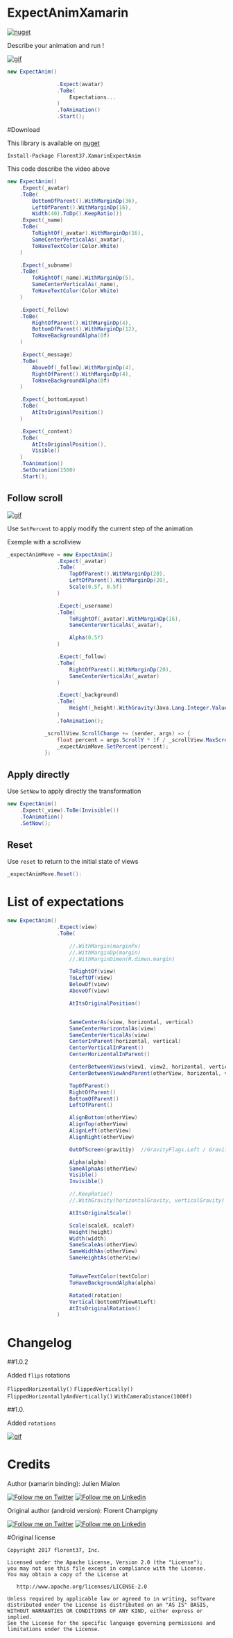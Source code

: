 # ExpectAnimXamarin

[![nuget](https://img.shields.io/nuget/v/Florent37.XamarinExpectAnim.svg)](https://www.nuget.org/packages/Florent37.XamarinExpectAnim)

Describe your animation and run !

[![gif](https://raw.githubusercontent.com/florent37/ExpectAnim/master/media/sample.gif)](https://github.com/Julien-Mialon/ExpectAnimXamarin)

```csharp
new ExpectAnim()

                .Expect(avatar)
                .ToBe(
                    Expectations...
                )
                .ToAnimation()
                .Start();
```

#Download

This library is available on [nuget](https://www.nuget.org/packages/Florent37.XamarinExpectAnim) 

```
Install-Package Florent37.XamarinExpectAnim
```

This code describe the video above

```csharp
new ExpectAnim()
	.Expect(_avatar)
	.ToBe(
		BottomOfParent().WithMarginDp(36),
		LeftOfParent().WithMarginDp(16),
		Width(40).ToDp().KeepRatio())
	.Expect(_name)
	.ToBe(
		ToRightOf(_avatar).WithMarginDp(16),
		SameCenterVerticalAs(_avatar),
		ToHaveTextColor(Color.White)
	)

	.Expect(_subname)
	.ToBe(
		ToRightOf(_name).WithMarginDp(5),
		SameCenterVerticalAs(_name),
		ToHaveTextColor(Color.White)
	)

	.Expect(_follow)
	.ToBe(
		RightOfParent().WithMarginDp(4),
		BottomOfParent().WithMarginDp(12),
		ToHaveBackgroundAlpha(0f)
	)

	.Expect(_message)
	.ToBe(
		AboveOf(_follow).WithMarginDp(4),
		RightOfParent().WithMarginDp(4),
		ToHaveBackgroundAlpha(0f)
	)

	.Expect(_bottomLayout)
	.ToBe(
		AtItsOriginalPosition()
	)

	.Expect(_content)
	.ToBe(
		AtItsOriginalPosition(),
		Visible()
	)
	.ToAnimation()
	.SetDuration(1500)
	.Start();
```

## Follow scroll

[![gif](https://raw.githubusercontent.com/florent37/ExpectAnim/master/media/scroll.gif)](https://github.com/Julien-Mialon/ExpectAnimXamarin)

Use `SetPercent` to apply modify the current step of the animation

Exemple with a scrollview

```csharp
_expectAnimMove = new ExpectAnim()
				.Expect(_avatar)
				.ToBe(
					TopOfParent().WithMarginDp(20),
					LeftOfParent().WithMarginDp(20),
					Scale(0.5f, 0.5f)
				)

				.Expect(_username)
				.ToBe(
					ToRightOf(_avatar).WithMarginDp(16),
					SameCenterVerticalAs(_avatar),

					Alpha(0.5f)
				)

				.Expect(_follow)
				.ToBe(
					RightOfParent().WithMarginDp(20),
					SameCenterVerticalAs(_avatar)
				)

				.Expect(_background)
				.ToBe(
					Height(_height).WithGravity(Java.Lang.Integer.ValueOf((int)GravityFlags.Left), Java.Lang.Integer.ValueOf((int)GravityFlags.Top))
				)
				.ToAnimation();

			_scrollView.ScrollChange += (sender, args) => {
				float percent = args.ScrollY * 1f / _scrollView.MaxScrollAmount;
				_expectAnimMove.SetPercent(percent);
			};
```

## Apply directly

Use `SetNow` to apply directly the transformation

```csharp
new ExpectAnim()
	.Expect(_view).ToBe(Invisible())
	.ToAnimation()
	.SetNow();
```

## Reset

Use `reset` to return to the initial state of views

```csharp
_expectAnimMove.Reset():
```

# List of expectations

```csharp
new ExpectAnim()
                .Expect(view)
                .ToBe(

                    //.WithMargin(marginPx)
                    //.WithMarginDp(margin)
                    //.WithMarginDimen(R.dimen.margin)

                    ToRightOf(view)
                    ToLeftOf(view)
                    BelowOf(view)
                    AboveOf(view)

                    AtItsOriginalPosition()


                    SameCenterAs(view, horizontal, vertical)
                    SameCenterHorizontalAs(view)
                    SameCenterVerticalAs(view)
                    CenterInParent(horizontal, vertical)
                    CenterVerticalInParent()
                    CenterHorizontalInParent()

                    CenterBetweenViews(view1, view2, horizontal, vertical)
                    CenterBetweenViewAndParent(otherView, horizontal, vertical, toBeOnRight, toBeOnBottom)

                    TopOfParent()
                    RightOfParent()
                    BottomOfParent()
                    LeftOfParent()

                    AlignBottom(otherView)
                    AlignTop(otherView)
                    AlignLeft(otherView)
                    AlignRight(otherView)

                    OutOfScreen(gravitiy)  //GravityFlags.Left / GravityFlags.Right / GravityFlags.Top / GravityFlags.Bottom

                	Alpha(alpha)
                    SameAlphaAs(otherView)
                    Visible()
                    Invisible()

                    //.KeepRatio()
                    //.WithGravity(horizontalGravity, verticalGravity)

                    AtItsOriginalScale()

                    Scale(scaleX, scaleY)
                    Height(height)
                    Width(width)
                    SameScaleAs(otherView)
                    SameWidthAs(otherView)
                    SameHeightAs(otherView)


                    ToHaveTextColor(textColor)
                    ToHaveBackgroundAlpha(alpha)

                    Rotated(rotation)
                    Vertical(bottomOfViewAtLeft)
                    AtItsOriginalRotation()
                )

````

# Changelog

##1.0.2

Added `flips` rotations

`FlippedHorizontally()`
`FlippedVertically()`
`FlippedHorizontallyAndVertically()`
`WithCameraDistance(1000f)`

##1.0.

Added `rotations`

[![gif](https://raw.githubusercontent.com/florent37/ExpectAnim/master/media/rotations.gif)](https://github.com/Julien-Mialon/ExpectAnimXamarin)

# Credits

Author (xamarin binding): Julien Mialon

[![Follow me on Twitter](https://raw.githubusercontent.com/Julien-Mialon/ExpectAnimXamarin/master/.assets/twitter.png)](https://twitter.com/Storm0x2A)
[![Follow me on Linkedin](https://raw.githubusercontent.com/Julien-Mialon/ExpectAnimXamarin/master/.assets/linkedin.png)](https://fr.linkedin.com/in/julienmialon)

Original author (android version): Florent Champigny

[![Follow me on Twitter](https://raw.githubusercontent.com/Julien-Mialon/ExpectAnimXamarin/master/.assets/twitter.png)](https://twitter.com/florent_champ)
[![Follow me on Linkedin](https://raw.githubusercontent.com/Julien-Mialon/ExpectAnimXamarin/master/.assets/linkedin.png)](https://fr.linkedin.com/in/florentchampigny)

#Original license

    Copyright 2017 florent37, Inc.

    Licensed under the Apache License, Version 2.0 (the "License");
    you may not use this file except in compliance with the License.
    You may obtain a copy of the License at

       http://www.apache.org/licenses/LICENSE-2.0

    Unless required by applicable law or agreed to in writing, software
    distributed under the License is distributed on an "AS IS" BASIS,
    WITHOUT WARRANTIES OR CONDITIONS OF ANY KIND, either express or implied.
    See the License for the specific language governing permissions and
    limitations under the License.
